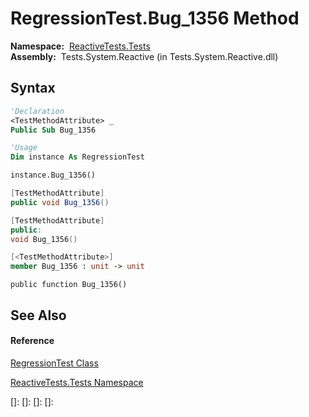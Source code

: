 # RegressionTest.Bug\_1356 Method

**Namespace:**  [ReactiveTests.Tests](ReactiveTests.Tests\ReactiveTests.Tests.md)  
**Assembly:**  Tests.System.Reactive (in Tests.System.Reactive.dll)

## Syntax

```vb
'Declaration
<TestMethodAttribute> _
Public Sub Bug_1356
```

```vb
'Usage
Dim instance As RegressionTest

instance.Bug_1356()
```

```csharp
[TestMethodAttribute]
public void Bug_1356()
```

```c++
[TestMethodAttribute]
public:
void Bug_1356()
```

```fsharp
[<TestMethodAttribute>]
member Bug_1356 : unit -> unit 
```

```jscript
public function Bug_1356()
```

## See Also

#### Reference

[RegressionTest Class](RegressionTest\RegressionTest.md)

[ReactiveTests.Tests Namespace](ReactiveTests.Tests\ReactiveTests.Tests.md)

[]: 
[]: 
[]: 
[]: 